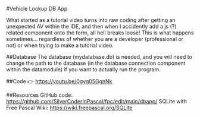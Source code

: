 #Vehicle Lookup DB App

What started as a tutorial video turns into raw coding after getting an unexpected AV within the IDE, and then when I accidently add a js (?) related component onto the form, all hell breaks loose! This is what happens sometimes... regardless of whether you are a developer (professional or not) or when trying to make a tutorial video.

##Database
The database (mydatabase.db) is needed, and you will need to change the path to the database (in the database connection component within the datamodule) if you want to actually run the program.

##Code
👉 https://youtu.be/0gyg05GgnNk

##Resources
GitHub code: https://github.com/SilverCoderInPascal/fpc/edit/main/dbapp/
SQLite with Free Pascal Wiki: https://wiki.freepascal.org/SQLite
